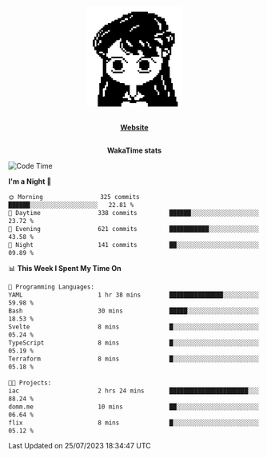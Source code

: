 ##

<p align="center">
  <img src="./person.gif" />
</p>

##

<div align="center">
  <p>
    <strong>
    <a href='https://domm.me'>Website</a>
    </strong>
  </p>
</div>

##

<div align="center">
  <p>
    <strong>
    WakaTime stats
    </strong>
  </p>
</div>

<!--START_SECTION:waka-->
![Code Time](http://img.shields.io/badge/Code%20Time-99%20hrs%209%20mins-blue)

**I'm a Night 🦉** 

```text
🌞 Morning                325 commits         ██████░░░░░░░░░░░░░░░░░░░   22.81 % 
🌆 Daytime                338 commits         ██████░░░░░░░░░░░░░░░░░░░   23.72 % 
🌃 Evening                621 commits         ███████████░░░░░░░░░░░░░░   43.58 % 
🌙 Night                  141 commits         ██░░░░░░░░░░░░░░░░░░░░░░░   09.89 % 
```


📊 **This Week I Spent My Time On** 

```text
💬 Programming Languages: 
YAML                     1 hr 38 mins        ███████████████░░░░░░░░░░   59.98 % 
Bash                     30 mins             █████░░░░░░░░░░░░░░░░░░░░   18.53 % 
Svelte                   8 mins              █░░░░░░░░░░░░░░░░░░░░░░░░   05.24 % 
TypeScript               8 mins              █░░░░░░░░░░░░░░░░░░░░░░░░   05.19 % 
Terraform                8 mins              █░░░░░░░░░░░░░░░░░░░░░░░░   05.18 % 

🐱‍💻 Projects: 
iac                      2 hrs 24 mins       ██████████████████████░░░   88.24 % 
domm.me                  10 mins             ██░░░░░░░░░░░░░░░░░░░░░░░   06.64 % 
flix                     8 mins              █░░░░░░░░░░░░░░░░░░░░░░░░   05.12 % 
```


 Last Updated on 25/07/2023 18:34:47 UTC
<!--END_SECTION:waka-->

